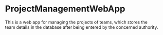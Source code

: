 # ProjectManagementWebApp
This is a web app for managing the projects of teams, which stores the team details in the database after being entered by the concerned authority.
